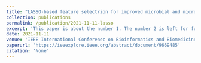 ```yaml
---
title: "LASSO-based feature selectrion for improved microbial and microbiome classification"
collection: publications
permalink: /publication/2021-11-11-lasso
excerpt: 'This paper is about the number 1. The number 2 is left for future work.'
date: 2021-11-11
venue: 'IEEE International Conferenec on Bioinformatics and Biomedicine, Workshop on Machine Learning and Artificial Intelligence in Bioinformatics and Medical Informatics'
paperurl: 'https://ieeexplore.ieee.org/abstract/document/9669485'
citation: 'None'
---
```

